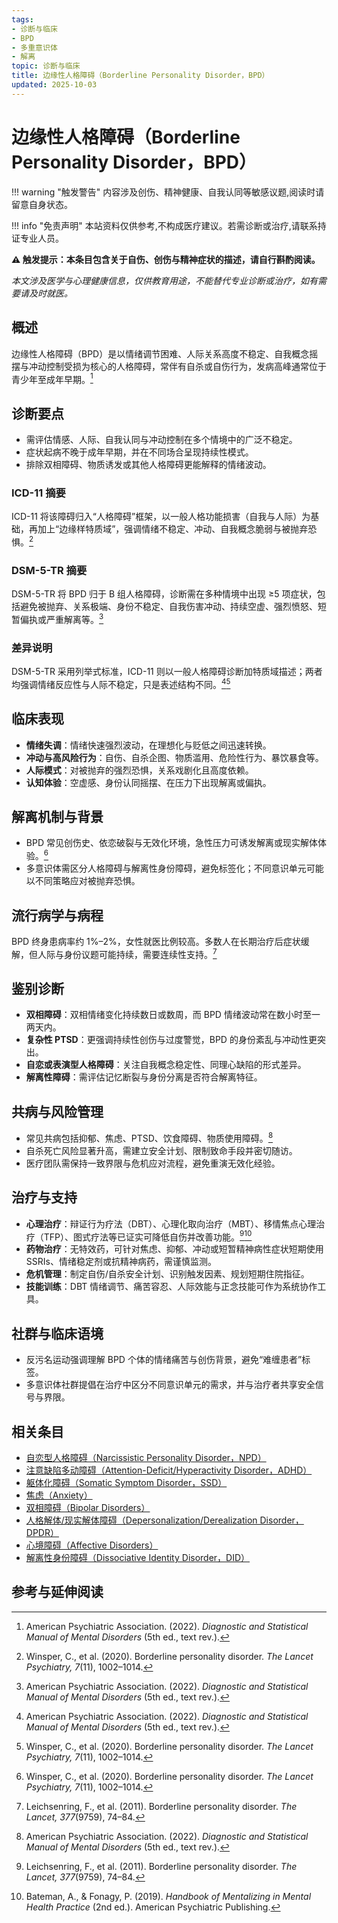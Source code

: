 ```yaml
---
tags:
- 诊断与临床
- BPD
- 多重意识体
- 解离
topic: 诊断与临床
title: 边缘性人格障碍（Borderline Personality Disorder，BPD）
updated: 2025-10-03
---
```


# 边缘性人格障碍（Borderline Personality Disorder，BPD）

!!! warning "触发警告"
    内容涉及创伤、精神健康、自我认同等敏感议题,阅读时请留意自身状态。

!!! info "免责声明"
    本站资料仅供参考,不构成医疗建议。若需诊断或治疗,请联系持证专业人员。

**⚠ 触发提示：本条目包含关于自伤、创伤与精神症状的描述，请自行斟酌阅读。**

_本文涉及医学与心理健康信息，仅供教育用途，不能替代专业诊断或治疗，如有需要请及时就医。_

## 概述

边缘性人格障碍（BPD）是以情绪调节困难、人际关系高度不稳定、自我概念摇摆与冲动控制受损为核心的人格障碍，常伴有自杀或自伤行为，发病高峰通常位于青少年至成年早期。[^apa]

## 诊断要点

- 需评估情感、人际、自我认同与冲动控制在多个情境中的广泛不稳定。
- 症状起病不晚于成年早期，并在不同场合呈现持续性模式。
- 排除双相障碍、物质诱发或其他人格障碍更能解释的情绪波动。

### ICD-11 摘要

ICD-11 将该障碍归入“人格障碍”框架，以一般人格功能损害（自我与人际）为基础，再加上“边缘样特质域”，强调情绪不稳定、冲动、自我概念脆弱与被抛弃恐惧。[^winsper]

### DSM-5-TR 摘要

DSM-5-TR 将 BPD 归于 B 组人格障碍，诊断需在多种情境中出现 ≥5 项症状，包括避免被抛弃、关系极端、身份不稳定、自我伤害冲动、持续空虚、强烈愤怒、短暂偏执或严重解离等。[^apa]

### 差异说明

DSM-5-TR 采用列举式标准，ICD-11 则以一般人格障碍诊断加特质域描述；两者均强调情绪反应性与人际不稳定，只是表述结构不同。[^apa][^winsper]

## 临床表现

- **情绪失调**：情绪快速强烈波动，在理想化与贬低之间迅速转换。
- **冲动与高风险行为**：自伤、自杀企图、物质滥用、危险性行为、暴饮暴食等。
- **人际模式**：对被抛弃的强烈恐惧，关系戏剧化且高度依赖。
- **认知体验**：空虚感、身份认同摇摆、在压力下出现解离或偏执。

## 解离机制与背景

- BPD 常见创伤史、依恋破裂与无效化环境，急性压力可诱发解离或现实解体体验。[^winsper]
- 多意识体需区分人格障碍与解离性身份障碍，避免标签化；不同意识单元可能以不同策略应对被抛弃恐惧。

## 流行病学与病程

BPD 终身患病率约 1%–2%，女性就医比例较高。多数人在长期治疗后症状缓解，但人际与身份议题可能持续，需要连续性支持。[^leichsenring]

## 鉴别诊断

- **双相障碍**：双相情绪变化持续数日或数周，而 BPD 情绪波动常在数小时至一两天内。
- **复杂性 PTSD**：更强调持续性创伤与过度警觉，BPD 的身份紊乱与冲动性更突出。
- **自恋或表演型人格障碍**：关注自我概念稳定性、同理心缺陷的形式差异。
- **解离性障碍**：需评估记忆断裂与身份分离是否符合解离特征。

## 共病与风险管理

- 常见共病包括抑郁、焦虑、PTSD、饮食障碍、物质使用障碍。[^apa]
- 自杀死亡风险显著升高，需建立安全计划、限制致命手段并密切随访。
- 医疗团队需保持一致界限与危机应对流程，避免重演无效化经验。

## 治疗与支持

- **心理治疗**：辩证行为疗法（DBT）、心理化取向治疗（MBT）、移情焦点心理治疗（TFP）、图式疗法等已证实可降低自伤并改善功能。[^leichsenring][^bateman]
- **药物治疗**：无特效药，可针对焦虑、抑郁、冲动或短暂精神病性症状短期使用 SSRIs、情绪稳定剂或抗精神病药，需谨慎监测。
- **危机管理**：制定自伤/自杀安全计划、识别触发因素、规划短期住院指征。
- **技能训练**：DBT 情绪调节、痛苦容忍、人际效能与正念技能可作为系统协作工具。

## 社群与临床语境

- 反污名运动强调理解 BPD 个体的情绪痛苦与创伤背景，避免“难缠患者”标签。
- 多意识体社群提倡在治疗中区分不同意识单元的需求，并与治疗者共享安全信号与界限。

## 相关条目

- [自恋型人格障碍（Narcissistic Personality Disorder，NPD）](Narcissistic-Personality-Disorder-NPD.md)
- [注意缺陷多动障碍（Attention-Deficit/Hyperactivity Disorder，ADHD）](Attention-Deficit-Hyperactivity-Disorder-ADHD.md)
- [躯体化障碍（Somatic Symptom Disorder，SSD）](Somatic-Symptom-Disorder-SSD.md)
- [焦虑（Anxiety）](Anxiety.md)
- [双相障碍（Bipolar Disorders）](Bipolar-Disorders.md)
- [人格解体/现实解体障碍（Depersonalization/Derealization Disorder，DPDR）](Depersonalization-Derealization-Disorder-DPDR.md)
- [心境障碍（Affective Disorders）](Affective-Disorders.md)
- [解离性身份障碍（Dissociative Identity Disorder，DID）](DID.md)

## 参考与延伸阅读

[^apa]: American Psychiatric Association. (2022). *Diagnostic and Statistical Manual of Mental Disorders* (5th ed., text rev.).
[^leichsenring]: Leichsenring, F., et al. (2011). Borderline personality disorder. *The Lancet, 377*(9759), 74–84.
[^winsper]: Winsper, C., et al. (2020). Borderline personality disorder. *The Lancet Psychiatry, 7*(11), 1002–1014.
[^bateman]: Bateman, A., & Fonagy, P. (2019). *Handbook of Mentalizing in Mental Health Practice* (2nd ed.). American Psychiatric Publishing.
